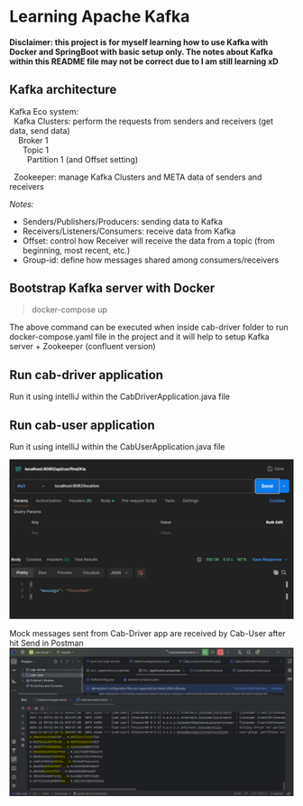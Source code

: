 # Learning Apache Kafka
#### **Disclaimer:** this project is for myself learning how to use Kafka with Docker and SpringBoot with basic setup only. The notes about Kafka within this README file may not be correct due to I am still learning xD


## Kafka architecture  
Kafka Eco system:  
&nbsp;&nbsp;Kafka Clusters: perform the requests from senders and receivers (get data, send data)  
&nbsp;&nbsp;&nbsp;&nbsp;Broker 1  
&nbsp;&nbsp;&nbsp;&nbsp;&nbsp;&nbsp;Topic 1  
&nbsp;&nbsp;&nbsp;&nbsp;&nbsp;&nbsp;&nbsp;&nbsp;Partition 1 (and Offset setting)  
		
&nbsp;&nbsp;Zookeeper: manage Kafka Clusters and META data of senders and receivers  

*Notes:*
- Senders/Publishers/Producers: sending data to Kafka
- Receivers/Listeners/Consumers: receive data from Kafka
- Offset: control how Receiver will receive the data from a topic (from beginning, most recent, etc.)
- Group-id: define how messages shared among consumers/receivers

## Bootstrap Kafka server with Docker
> docker-compose up

The above command can be executed when inside cab-driver folder to run docker-compose.yaml file in the project and it will help to setup Kafka server + Zookeeper (confluent version)

## Run cab-driver application
Run it using intelliJ within the CabDriverApplication.java file

## Run cab-user application
Run it using intelliJ within the CabUserApplication.java file

![trigger sender](./public/trigger-sender.png)

Mock messages sent from Cab-Driver app are received by Cab-User after hit Send in Postman
![messages sent from cab-driver are received](./public/received-messages-sent-from-cab-driver.png)